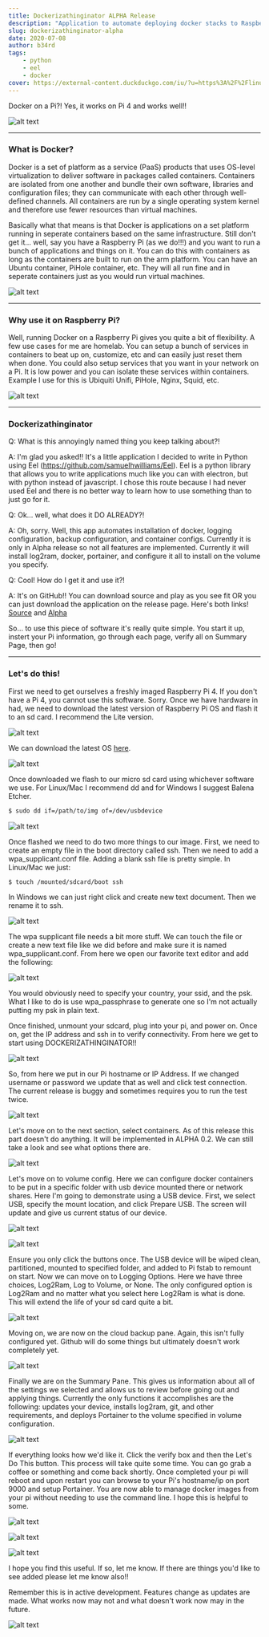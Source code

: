 ```yaml
---
title: Dockerizathinginator ALPHA Release
description: "Application to automate deploying docker stacks to Raspberry Pi"
slug: dockerizathinginator-alpha
date: 2020-07-08
author: b34rd
tags:
    - python
    - eel
    - docker
cover: https://external-content.duckduckgo.com/iu/?u=https%3A%2F%2Flinuxize.com%2Fpost%2Fhow-to-install-and-use-docker-on-raspberry-pi%2Ffeatured.jpg&f=1&nofb=1
---
```

Docker on a Pi?! Yes, it works on Pi 4 and works well!!

![alt text](https://blog.hypriot.com/images/build-docker-on-raspberrypi/docker-on-raspberrypi.jpg "Docker Pi")

----

### [](#header-3)What is Docker?

Docker is a set of platform as a service (PaaS) products that uses OS-level virtualization to deliver software in packages called containers. Containers are isolated from one another and bundle their own software, libraries and configuration files; they can communicate with each other through well-defined channels. All containers are run by a single operating system kernel and therefore use fewer resources than virtual machines.

Basically what that means is that Docker is applications on a set platform running in seperate containers based on the same infrastructure. Still don't get it... well, say you have a Raspberry Pi (as we do!!!) and you want to run a bunch of applications and things on it. You can do this with containers as long as the containers are built to run on the arm platform. You can have an Ubuntu container, PiHole container, etc. They will all run fine and in seperate containers just as you would run virtual machines.

![alt text](https://upload.wikimedia.org/wikipedia/commons/thumb/0/09/Docker-linux-interfaces.svg/1920px-Docker-linux-interfaces.svg.png "Docker Explanation")

----
### [](#header-3)Why use it on Raspberry Pi?

Well, running Docker on a Raspberry Pi gives you quite a bit of flexibility. A few use cases for me are homelab. You can setup a bunch of services in containers to beat up on, customize, etc and can easily just reset them when done. You could also setup services that you want in your network on a Pi. It is low power and you can isolate these services within containers. Example I use for this is Ubiquiti Unifi, PiHole, Nginx, Squid, etc.

![alt text](https://external-content.duckduckgo.com/iu/?u=http%3A%2F%2Fcollabnix.com%2Fwp-content%2Fuploads%2F2016%2F09%2Fpi90.png&f=1&nofb=1 "OOB Monitoring Device on Pi")

----
### [](#header-3)Dockerizathinginator

Q: What is this annoyingly named thing you keep talking about?!

A: I'm glad you asked!! It's a little application I decided to write in Python using Eel (https://github.com/samuelhwilliams/Eel). Eel is a python library that allows you to write applications much like you can with electron, but with python instead of javascript. I chose this route because I had never used Eel and there is no better way to learn how to use something than to just go for it.

Q: Ok... well, what does it DO ALREADY?!

A: Oh, sorry. Well, this app automates installation of docker, logging configuration, backup configuration, and container configs. Currently it is only in Alpha release so not all features are implemented. Currently it will install log2ram, docker, portainer, and configure it all to install on the volume you specify.

Q: Cool! How do I get it and use it?!

A: It's on GitHub!! You can download source and play as you see fit OR you can just download the application on the release page. Here's both links! [Source](https://github.com/b34rdtek/dockerizathinginator) and [Alpha](https://github.com/b34rdtek/dockerizathinginator/releases/tag/ALPHA)

So... to use this piece of software it's really quite simple. You start it up, instert your Pi information, go through each page, verify all on Summary Page, then go!

----
### [](#header-3)Let's do this!

First we need to get ourselves a freshly imaged Raspberry Pi 4. If you don't have a Pi 4, you cannot use this software. Sorry. Once we have hardware in had, we need to download the latest version of Raspberry Pi OS and flash it to an sd card. I recommend the Lite version.

![alt text](https://www.raspberrypi.org/homepage-9df4b/static/wide-hero-shot-fd4b988f932ff88a1a5dfd6375b28d22.png "Raspberry Pi 4")

We can download the latest OS [here](https://www.raspberrypi.org/downloads/raspberry-pi-os/).

![alt text](../../src/assets/images/dockerizathinginator-alpha-img/pi-download-page.png "Download Page")

Once downloaded we flash to our micro sd card using whichever software we use. For Linux/Mac I recommend dd and for Windows I suggest Balena Etcher.

```bash
$ sudo dd if=/path/to/img of=/dev/usbdevice
```

![alt text](../../src/assets/images/dockerizathinginator-alpha-img/etcher.png "Etcher")

Once flashed we need to do two more things to our image. First, we need to create an empty file in the boot directory called ssh. Then we need to add a wpa_supplicant.conf file. Adding a blank ssh file is pretty simple. In Linux/Mac we just:

```bash
$ touch /mounted/sdcard/boot ssh
```

In Windows we can just right click and create new text document. Then we rename it to ssh.

![alt text](../../src/assets/images/dockerizathinginator-alpha-img/ssh.png "ssh file")

The wpa supplicant file needs a bit more stuff. We can touch the file or create a new text file like we did before and make sure it is named wpa_supplicant.conf. From here we open our favorite text editor and add the following:

![alt text](../../src/assets/images/dockerizathinginator-alpha-img/wpa_supplicant.png "wpa config file")

You would obviously need to specify your country, your ssid, and the psk. What I like to do is use wpa_passphrase to generate one so I'm not actually putting my psk in plain text.

Once finished, unmount your sdcard, plug into your pi, and power on. Once on, get the IP address and ssh in to verify connectivity. From here we get to start using DOCKERIZATHINGINATOR!!

![alt text](../../src/assets/images/dockerizathinginator-alpha-img/ssh-pi.png "ssh verified")

So, from here we put in our Pi hostname or IP Address. If we changed username or password we update that as well and click test connection. The current release is buggy and sometimes requires you to run the test twice.

![alt text](../../src/assets/images/dockerizathinginator-alpha-img/connection-test.png "connection test")

Let's move on to the next section, select containers. As of this release this part doesn't do anything. It will be implemented in ALPHA 0.2. We can still take a look and see what options there are.

![alt text](../../src/assets/images/dockerizathinginator-alpha-img/containers.png "container selection")

Let's move on to volume config. Here we can configure docker containers to be put in a specific folder with usb device mounted there or network shares. Here I'm going to demonstrate using a USB device. First, we select USB, specify the mount location, and click Prepare USB. The screen will update and give us current status of our device.

![alt text](../../src/assets/images/dockerizathinginator-alpha-img/usb-config-1.png "usb config prep")

![alt text](../../src/assets/images/dockerizathinginator-alpha-img/usb-config-2.png "usb config complete")

Ensure you only click the buttons once. The USB device will be wiped clean, partitioned, mounted to specified folder, and added to Pi fstab to remount on start. Now we can move on to Logging Options. Here we have three choices, Log2Ram, Log to Volume, or None. The only configured option is Log2Ram and no matter what you select here Log2Ram is what is done. This will extend the life of your sd card quite a bit.

![alt text](../../src/assets/images/dockerizathinginator-alpha-img/log.png "logging options")

Moving on, we are now on the cloud backup pane. Again, this isn't fully configured yet. Github will do some things but ultimately doesn't work completely yet. 

![alt text](../../src/assets/images/dockerizathinginator-alpha-img/backup.png "backup options")

Finally we are on the Summary Pane. This gives us information about all of the settings we selected and allows us to review before going out and applying things. Currently the only functions it accomplishes are the following: updates your device, installs log2ram, git, and other requirements, and deploys Portainer to the volume specified in volume configuration.

![alt text](../../src/assets/images/dockerizathinginator-alpha-img/summary.png "summary page")

If everything looks how we'd like it. Click the verify box and then the Let's Do This button. This process will take quite some time. You can go grab a coffee or something and come back shortly. Once completed your pi will reboot and upon restart you can browse to your Pi's hostname/ip on port 9000 and setup Portainer. You are now able to manage docker images from your pi without needing to use the command line. I hope this is helpful to some.

![alt text](../../src/assets/images/dockerizathinginator-alpha-img/running-1.png "configuring pi")

![alt text](../../src/assets/images/dockerizathinginator-alpha-img/running-2.png "installing software on pi")

![alt text](../../src/assets/images/dockerizathinginator-alpha-img/running-3.png "deploying portainer")

I hope you find this useful. If so, let me know. If there are things you'd like to see added please let me know also!!

Remember this is in active development. Features change as updates are made. What works now may not and what doesn't work now may in the future.

![alt text](../../src/assets/images/dockerizathinginator-alpha-img/portainer.png "Portainer Login")